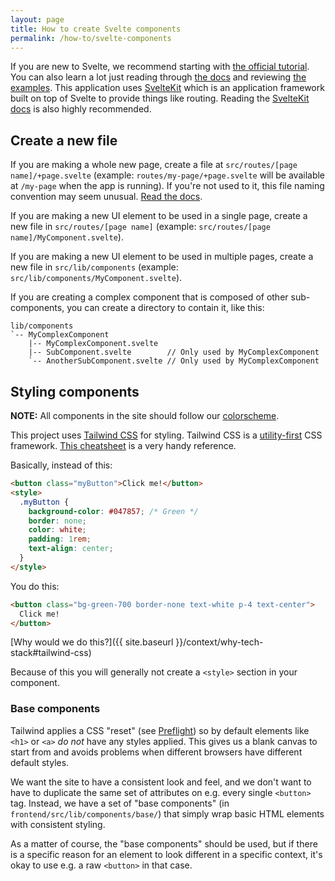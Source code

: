 ```yaml
---
layout: page
title: How to create Svelte components
permalink: /how-to/svelte-components
---
```


If you are new to Svelte, we recommend starting with [the official tutorial](https://svelte.dev/tutorial/basics). You can also learn a lot just reading through [the docs](https://svelte.dev/docs) and reviewing [the examples](https://svelte.dev/examples/hello-world). This application uses [SvelteKit](https://kit.svelte.dev/) which is an application framework built on top of Svelte to provide things like routing. Reading the [SvelteKit docs](https://kit.svelte.dev/docs/introduction) is also highly recommended.

## Create a new file

If you are making a whole new page, create a file at `src/routes/[page name]/+page.svelte` (example: `routes/my-page/+page.svelte` will be available at `/my-page` when the app is running). If you're not used to it, this file naming convention may seem unusual. [Read the docs](https://kit.svelte.dev/docs/routing).

If you are making a new UI element to be used in a single page, create a new file in `src/routes/[page name]` (example: `src/routes/[page name]/MyComponent.svelte`).

If you are making a new UI element to be used in multiple pages, create a new file in `src/lib/components` (example: `src/lib/components/MyComponent.svelte`).

If you are creating a complex component that is composed of other sub-components, you can create a directory to contain it, like this:

```
lib/components
`-- MyComplexComponent
    |-- MyComplexComponent.svelte
    |-- SubComponent.svelte        // Only used by MyComplexComponent
    `-- AnotherSubComponent.svelte // Only used by MyComplexComponent
```

## Styling components

**NOTE:** All components in the site should follow our [colorscheme](../context/frontend/colors.md).

This project uses [Tailwind CSS](https://tailwindcss.com/) for styling. Tailwind CSS is
a [utility-first](https://utilitycss.com/) CSS framework. [This
cheatsheet](https://tailwindcomponents.com/cheatsheet/) is a very handy reference.

Basically, instead of this:

```html
<button class="myButton">Click me!</button>
<style>
  .myButton {
    background-color: #047857; /* Green */
    border: none;
    color: white;
    padding: 1rem;
    text-align: center;
  }
</style>
```

You do this:

```html
<button class="bg-green-700 border-none text-white p-4 text-center">
  Click me!
</button>
```

[Why would we do this?]({{ site.baseurl }}/context/why-tech-stack#tailwind-css)

Because of this you will generally not create a `<style>` section in your component.

### Base components

Tailwind applies a CSS "reset" (see [Preflight](https://tailwindcss.com/docs/preflight)) so by default elements like `<h1>` or `<a>` _do not_ have any styles applied. This gives us a blank canvas to start from and avoids problems when different browsers have different default styles.

We want the site to have a consistent look and feel, and we don't want to have to duplicate the same set of attributes on e.g. every single `<button>` tag. Instead, we have a set of "base components" (in `frontend/src/lib/components/base/`) that simply wrap basic HTML elements with consistent styling.

As a matter of course, the "base components" should be used, but if there is a specific reason for an element to look different in a specific context, it's okay to use e.g. a raw `<button>` in that case.
